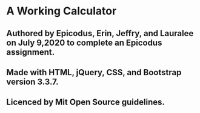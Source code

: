 # A Working Calculator
## Authored by Epicodus, Erin, Jeffry, and Lauralee on July 9,2020 to complete an Epicodus assignment.
## Made with HTML, jQuery, CSS, and Bootstrap version 3.3.7. 
## Licenced by Mit Open Source guidelines.

